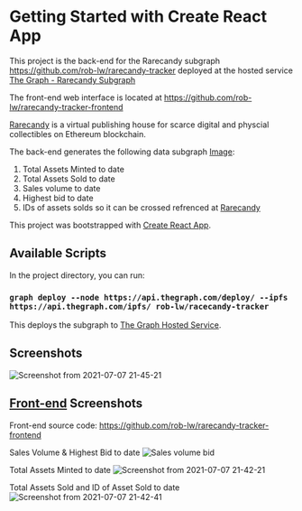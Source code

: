 # Getting Started with Create React App
This project is the back-end for the Rarecandy subgraph https://github.com/rob-lw/rarecandy-tracker deployed at the hosted service [The Graph - Rarecandy Subgraph](https://thegraph.com/explorer/subgraph/rob-lw/racecandy-tracker)

The front-end web interface is located at https://github.com/rob-lw/rarecandy-tracker-frontend

[Rarecandy](https://rarecandy.xyz/) is a virtual publishing house for scarce digital and physcial collectibles on Ethereum blockchain.

The back-end generates the following data subgraph [Image](https://github.com/rob-lw/rarecandy-tracker/blob/master/Rarecandy%20deployed%20subgraph.png):
1. Total Assets Minted to date
2. Total Assets Sold to date
3. Sales volume to date 
4. Highest bid to date 
5. IDs of assets solds so it can be crossed refrenced at [Rarecandy](https://rarecandy.xyz/) 

This project was bootstrapped with [Create React App](https://github.com/facebook/create-react-app).

## Available Scripts

In the project directory, you can run:

### `graph deploy --node https://api.thegraph.com/deploy/ --ipfs https://api.thegraph.com/ipfs/ rob-lw/racecandy-tracker`

This deploys the subgraph to [The Graph Hosted Service](https://thegraph.com/).

## Screenshots
![Screenshot from 2021-07-07 21-45-21](https://user-images.githubusercontent.com/80292168/124826383-b0c38e00-df6c-11eb-9119-b35184f43017.png) 

## [Front-end](https://github.com/rob-lw/rarecandy-tracker-frontend) Screenshots 
Front-end source code: https://github.com/rob-lw/rarecandy-tracker-frontend

Sales Volume & Highest Bid to date
![Sales volume   bid](https://user-images.githubusercontent.com/80292168/124825521-ab197880-df6b-11eb-8c2d-5f9f996b931a.png)

Total Assets Minted to date
![Screenshot from 2021-07-07 21-42-21](https://user-images.githubusercontent.com/80292168/124826067-5296ab00-df6c-11eb-993a-816256e16652.png)

Total Assets Sold and ID of Asset Sold to date
![Screenshot from 2021-07-07 21-42-41](https://user-images.githubusercontent.com/80292168/124826079-56c2c880-df6c-11eb-97c7-2900568903b4.png)

